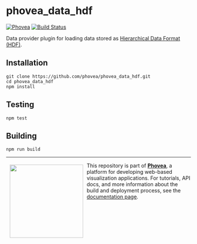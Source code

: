 phovea_data_hdf  
=====================
[![Phovea][phovea-image]][phovea-url]  [![Build Status][circleci-image]][circleci-url]


Data provider plugin for loading data stored as [Hierarchical Data Format (HDF)](http://www.hdfgroup.org/).

Installation
------------

```
git clone https://github.com/phovea/phovea_data_hdf.git
cd phovea_data_hdf
npm install
```

Testing
-------

```
npm test
```

Building
--------

```
npm run build
```



***

<a href="https://caleydo.org"><img src="http://caleydo.org/assets/images/logos/caleydo.svg" align="left" width="200px" hspace="10" vspace="6"></a>
This repository is part of **[Phovea](http://phovea.caleydo.org/)**, a platform for developing web-based visualization applications. For tutorials, API docs, and more information about the build and deployment process, see the [documentation page](http://phovea.caleydo.org).


[phovea-image]: https://img.shields.io/badge/Phovea-Server%20Plugin-10ACDF.svg
[phovea-url]: https://phovea.caleydo.org
[circleci-image]: https://circleci.com/gh/phovea/phovea_data_hdf.svg?style=shield
[circleci-url]: https://circleci.com/gh/phovea/phovea_data_hdf
